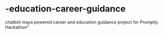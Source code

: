 # -education-career-guidance
chatbot maya powered career and education guidance project for Promptly Hackathon”
